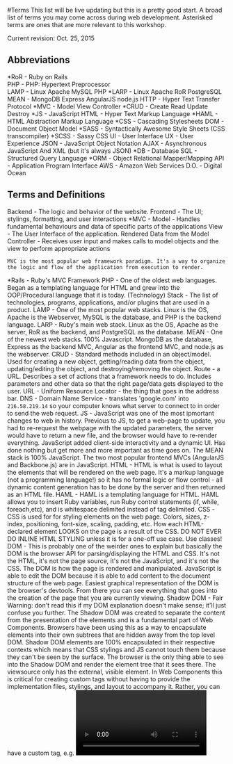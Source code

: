 #Terms
This list will be live updating but this is a pretty good start. A broad list of terms you may come across during web development. Asterisked terms are ones that are more relevant to this workshop.

Current revision: Oct. 25, 2015

## Abbreviations
\*RoR - Ruby on Rails <br/>
PHP - PHP: Hypertext Preprocessor <br />
LAMP - Linux Apache MySQL PHP
\*LARP - Linux Apache RoR PostgreSQL
MEAN - MongoDB Express AngularJS node.js
HTTP - Hyper Text Transfer Protocol
\*MVC - Model View Controller
\*CRUD - Create Read Update Destroy
\*JS - JavaScript
HTML - Hyper Text Markup Language
\*HAML - HTML Abstraction Markup Language
\*CSS - Cascading Stylesheets
DOM - Document Object Model
\*SASS - Syntactically Awesome Style Sheets (CSS transcompiler)
\*SCSS - Sassy CSS
UI - User Interface
UX - User Experience
JSON - JavaScript Object Notation
AJAX - Asynchronous JavaScript And XML (but it's always JSON)
\*DB - Database
SQL - Structured Query Language
\*ORM - Object Relational Mapper/Mapping
API - Application Program Interface
AWS - Amazon Web Services
D.O. - Digital Ocean

## Terms and Definitions
Backend - The logic and behavior of the website.
Frontend - The UI; stylings, formatting, and user interactions
\*MVC -
    Model - Handles fundamental behaviours and data of specific parts of the applications
    View - The User Interface of the application. Rendered Data from the Model
    Controller - Receives user input and makes calls to model objects and the view to perform appropriate actions

    MVC is the most popular web framework paradigm. It's a way to organize the logic and flow of the application from execution to render.

\*Rails - Ruby's MVC Framework
PHP - One of the oldest web languages. Began as a templating language for HTML and grew into the OOP/Procedural language that it is today.
(Technology) Stack - The list of technologies, programs, applications, and/or plugins that are used in a product.
LAMP - One of the most popular web stacks. Linux is the OS, Apache is the Webserver, MySQL is the database, and PHP is the backend language.
LARP - Ruby's main web stack. Linux as the OS, Apache as the server, RoR as the backend, and PostgreSQL as the database.
MEAN - One of the newest web stacks. 100% Javascript. MongoDB as the database, Express as the backend MVC, Angular as the frontend MVC, and node.js as the webserver.
CRUD - Standard methods included in an object/model. Used for creating a new object, getting/reading data from the object, updating/editing the object, and destroying/removing the object.
Route - a URL. Describes a set of actions that a framework needs to do. Includes parameters and other data so that the right page/data gets displayed to the user.
URL - Uniform Resource Locator - the thing that goes in the address bar.
DNS - Domain Name Service - translates 'google.com' into `216.58.219.14` so your computer knows what server to connect to in order to send the web request.
JS - JavaScript was one of the most ipmortant changes to web in history. Previous to JS, to get a web-page to update, you had to re-request the webpage with the updated parameters, the server would have to return a new file, and the browser would have to re-render everything. JavaScript added client-side interactivity and a dynamic UI. Has done nothing but get more and more important as time goes on. The MEAN stack is 100% JavaScript. The two most popular frontend MVCs (AngularJS and Backbone.js) are in JavaScript.
HTML - HTML is what is used to layout the elements that will be rendered on the web page. It's a markup language (not a programming language!) so it has no formal logic or flow control - all dynamic content generation has to be done by the server and then returned as an HTML file.
HAML - HAML is a templating language for HTML. HAML allows you to insert Ruby variables, run Ruby control statements (if, while, foreach,etc), and is whitespace delimited instead of tag delimited.
CSS - CSS is used for for styling elements on the web page. Colors, sizes, z-index, positioning, font-size, scaling, padding, etc. How each HTML-declared element LOOKS on the page is a result of the CSS. DO NOT EVER DO INLINE HTML STYLING unless it is for a one-off use case. Use classes!
DOM - This is probably one of the weirder ones to explain but basically the DOM is the browser API for parsing/displaying the HTML and CSS. It's not the HTML, it's not the page source, it's not the JavaScript, and it's not the CSS. The DOM is how the page is rendered and manipulated. JavaScript is able to edit the DOM because it is able to add content to the document structure of the web page. Easiest graphical representation of the DOM is the browser's devtools. From there you can see everything that goes into the creation of the page that you are currently viewing.
Shadow DOM - Fair Warning: don't read this if my DOM explanation doesn't make sense; it'll just confuse you further. The Shadow DOM was created to separate the content from the presentation of the elements and is a fundamental part of Web Components. Browsers have been using this as a way to encapsulate elements into their own subtrees that are hidden away from the top level DOM. Shadow DOM elements are 100% encapsulated in their respective contexts which means that CSS stylings and JS cannot touch them because they can't be seen by the surface. The browser is the only thing able to see into the Shadow DOM and render the element tree that it sees there. The viewsource only has the external, visible element. In Web Components this is critical for creating custom tags without having to provide the implementation files, stylings, and layout to accompany it. Rather, you can have a custom tag, e.g. <video /> and have its implementation hidden away in the Shadow DOM. If none of this makes sense, ignore it! We don't talk about it at all.
SASS/SCSS - Transpiled language for CSS. Just a nicer syntax whose goal is to remove all of the annoying quirks of cross-browser compatibility and also to add in some features to vanilla CSS.
UI - What the user sees
UX - The interaction experience that the user has with the product. Good UX means the user can be productive, the layout makes sense, the flow of the application is cohesive, and the experience is overall good. Bad UX results in users not ever coming back or never discovering certain parts of your application.
JSON - JSON is BASICALLY just a hash that is used to store data in an easy way. It's primarily used for passing data around the web from APIs.
AJAX - AJAX is awesome. AJAX allows you to make server requests from JavaScript, receive data back from the response, and then process the data. So, lets say you wanted to implement infinite scrolling to your webpage, but you don't want to have to load EVERYTHING all at once - that would take forever. So instead, you load the first 50 items, and when the user makes it 80% down the page, you send an AJAX request to your webserver to get the next 50 items, process the data, and append them to the bottom of your current list. It saves bandwidth, adds interactivity to your webpage, and doesn't require a page refresh to do. AJAX rocks.
DB - The database is how data is persistently stored on the web. There are two main types of databases - SQL/Relational Database, and NoSQL/Document Databases. SQL/Relational databases are visually similar to excel spreadsheets, with each table being a page in the document. Columns represent fields to be filled in, rows are entries into the table. Relations are how each table is connected to another table. For example, you have a users table and a comments table. Whenever someone makes a comment on something, the comment is added into the comments table with a user\_id field to tie it back to the specific user that made the comment. If you need to get the values from two+ tables, you can perform a JOIN on the data to link up specific columns from separate tables and link them together into a single result. Non-relational databases employ key-value pair arrays to store all of the data. Each user is stored in a (normally JSON) array with all of the fields being the key and the entries being the values. Think nested hash tables. NoSQL is extremely fast because of the lookup time of key-value arrays but aren't as useful at establishing relationships between entries in the database. Instead of having separate tables and a relation between the data, NoSQL would modify the user object to contain elements of the would-be relation. So for our users and comments, NoSQL would instead have a key-value array of the comments added to the post object that is being commented on in the first place.
SQL - Pronounced ES-QUEUE-ELL or sequel (totally up to you on pronunciation). Syntax for performing actions on a database. A query is a 'sentence' that tells a database what to do. Insert, Update, Delete, SELECT, etc. Reads pretty closely to English and is the main way of getting data back from a database. Say you wanted all comments on a certain post: `SELECT * FROM comments WHERE post\_id = 2;`.
ORM - ORMs are pretty cool. Rather than deal with reading/writing queries and handling the data they return, ORMs will handle the querying and instead populate an object with the results of the query. Normally a query from a DB will return an key-value array with all of the content you asked for and it's up to you to parse the fields to extract the data. ORMs will take this one step further and pre-populate a model with the results of a query so you can directly work with and manipulate an object rather than the query/data. Rails' ORM is ActiveRecord, Symfony's (PHP Framework) is Doctrine, Python uses SQLAlchemy, Node uses orm (yes that's its name), and ASP.NET uses Entity.
API - API is a set of methods and functions that are able to be called to perform an action. API refers to both the functions themselves as well as their documentation. So if I said check the ActiveRecord API for searching, you would see a list of all of the functions ActiveRecord has for performing a search as well as how to properly use them and the data they return.
Documentation - Instructions and Specifications on code. Whether it be how to use an API, what data types are supported, what version the code is, what functionality is supported, etc., documentation is absolutely necessary for software. Good documentation can lead to your code actually being enjoyable to use. Bad documentation will land you in infamy or worse, abandonment.
AWS - AWS is the suite of applications for Web offered by Amazon. Popular applications are EC2 (Elastic Cloud Computing) which, for all intents and purposes, allows you to spin up webserver instances. S3 (Simple Storage Services) which is used mostly for static content storage (imgur stores the data of the image on S3 instead of on their own hard drives), Route53 which is a DNS web service, SES (Simple Email Service), and CloudWatch which provides monitoring for EC2 and EBS (Elastic Block Store).
D.O. - Cloud-based web hosting company. I love DO and use them frequently for hosting applications.
Heroku - Another cloud-base web hosting company. They have a free tier that is fantastic and are the most popular webhost for RoR apps.
SaaS - Software as a Service - applications are hosted on the internet as web applications instead of installed on a computer. Popular webapps include Salesforce, LinkedIn, LogMeIn, Office365, iCloud, Google Docs, Dropbox, Adobe Creative, etc.
Caching - Caching is saving data either on an intermediate webserver (cloudflare) or in the browser (cookies/webcache) so that data loads faster. If something is the same for everyone, you don't need to have the server recreate the HTML page every single time - just return the cached version.
CloudFlare - CloudFlare protects and accelerates websites online. It adds a proxy inbetween users and your website and will cache, determine if a visitor is a bot (to prevent against D/DoS attacks), run analytics, and distribute content from servers around the world to speed up data requests (e.g. it's a lot faster to have an international site stored on servers internationally than have every single request have to come to a server in America or *insert home country here*).
Persistence - opposite of ephemeral. Data that needs to be saved and cannot be tossed out after it's been viewed. Most content on the web is ephemeral (e.g. loading a specific of a web page and then throwing it out after the user no longer needs it) but some data (accounts, posts, comments, etc) needs to be persisted.
Hash - a one-way algorithm that performs certain mathematical functions to obfuscate the data into a (hopefully) unique result. Popular hashing algorithms include MD5 (don't use), SHA, Whirlpool, and Blowfish.
Salting - Adding a random string of characters to the end of a string pre-hashing to get unique outputs even when individual inputs may be the same.
BCrypt - Software used for storing passwords in a database. Employs hashing and salting to make sure the data is properly obfuscated and cannot be decrypted. Not 100% secure, but good enough for most cases. If security is a priority, employ a 'Log in with Google' or 'Log in with Facebook' button.


